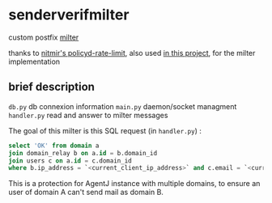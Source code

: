 
# senderverifmilter

custom postfix [milter](https://www.postfix.org/MILTER_README.html)

thanks to [nitmir's policyd-rate-limit](https://github.com/nitmir/policyd-rate-limit), also used [in this project](../policyd-rate-limit), for the milter implementation

## brief description

`db.py`         db connexion information
`main.py`       daemon/socket managment
`handler.py`    read and answer to milter messages

The goal of this milter is this SQL request (in `handler.py`) :

```sql
select 'OK' from domain a
join domain_relay b on a.id = b.domain_id
join users c on a.id = c.domain_id
where b.ip_address = `<current_client_ip_address>` and c.email = `<current_mail_from>`
```

This is a protection for AgentJ instance with multiple domains, to ensure an user of domain A can't send mail as domain B.
